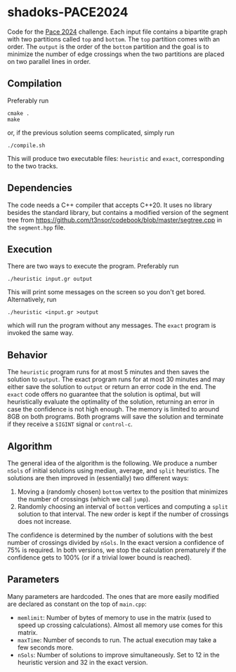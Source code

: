 # shadoks-PACE2024
Code for the [Pace 2024](https://pacechallenge.org/2024/) challenge. Each input file contains a bipartite graph with two partitions called `top` and `bottom`. The `top` partition comes with an order. The `output` is the order of the `bottom` partition and the goal is to minimize the number of edge crossings when the two partitions are placed on two parallel lines in order.

## Compilation
Preferably run
```
cmake .
make
```
or, if the previous solution seems complicated, simply run
```
./compile.sh
```
This will produce two executable files: `heuristic` and `exact`, corresponding to the two tracks.

## Dependencies

The code needs a C++ compiler that accepts C++20. It uses no library besides the standard library, but contains a modified version of the segment tree from
https://github.com/t3nsor/codebook/blob/master/segtree.cpp in the `segment.hpp` file.

## Execution
There are two ways to execute the program. Preferably run
```
./heuristic input.gr output
```
This will print some messages on the screen so you don't get bored. Alternatively, run
```
./heuristic <input.gr >output
```
which will run the program without any messages. The `exact` program is invoked the same way.

## Behavior
The `heuristic` program runs for at most 5 minutes and then saves the solution to `output`. The exact program runs for at most 30 minutes and may either save the solution to `output` or return an error code in the end. The `exact` code offers no guarantee that the solution is optimal, but will heuristically evaluate the optimality of the solution, returning an error in case the confidence is not high enough. The memory is limited to around 8GB on both programs. Both programs will save the solution and terminate if they receive a `SIGINT` signal or `control-c`.

## Algorithm
The general idea of the algorithm is the following. We produce a number `nSols` of initial solutions using median, average, and `split` heuristics. The solutions are then improved in (essentially) two different ways:
1. Moving a (randomly chosen) `bottom` vertex to the position that minimizes the number of crossings (which we call `jump`).
2. Randomly choosing an interval of `bottom` vertices and computing a `split` solution to that interval. The new order is kept if the number of crossings does not increase.

The confidence is determined by the number of solutions with the best number of crossings divided by `nSols`. In the exact version a confidence of 75% is required. In both versions, we stop the calculation prematurely if the confidence gets to 100% (or if a trivial lower bound is reached).

## Parameters
Many parameters are hardcoded. The ones that are more easily modified are declared as constant on the top of `main.cpp`:
+ `memlimit`: Number of bytes of memory to use in the matrix (used to speed up crossing calculations). Almost all memory use comes for this matrix.
+ `maxTime`: Number of seconds to run. The actual execution may take a few seconds more.
+ `nSols`: Number of solutions to improve simultaneously. Set to 12 in the heuristic version and 32 in the exact version.
